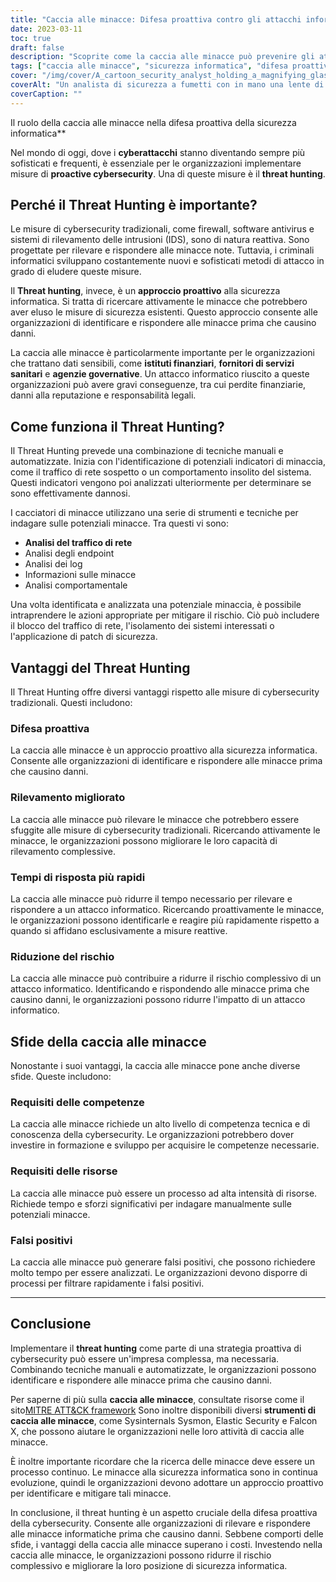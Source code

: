 ```yaml
---
title: "Caccia alle minacce: Difesa proattiva contro gli attacchi informatici"
date: 2023-03-11
toc: true
draft: false
description: "Scoprite come la caccia alle minacce può prevenire gli attacchi informatici e quali sono i vantaggi e le sfide dell'implementazione come misura proattiva di cybersecurity."
tags: ["caccia alle minacce", "sicurezza informatica", "difesa proattiva", "attacchi informatici", "sicurezza della rete", "sicurezza degli endpoint", "analisi dei log", "analisi comportamentale", "intelligence sulle minacce", "indagine manuale", "indagine automatizzata", "riduzione del rischio", "falsi positivi", "requisiti di competenza", "requisiti delle risorse", "tempi di risposta più rapidi", "rilevamento migliorato", "rischio ridotto", "istituzioni finanziarie", "fornitori di servizi sanitari"]
cover: "/img/cover/A_cartoon_security_analyst_holding_a_magnifying_glass.png"
coverAlt: "Un analista di sicurezza a fumetti con in mano una lente di ingrandimento, alla ricerca di minacce informatiche nascoste sullo schermo di un computer."
coverCaption: ""
---
```

 Il ruolo della caccia alle minacce nella difesa proattiva della sicurezza informatica**

Nel mondo di oggi, dove i **cyberattacchi** stanno diventando sempre più sofisticati e frequenti, è essenziale per le organizzazioni implementare misure di **proactive cybersecurity**. Una di queste misure è il **threat hunting**.

## Perché il Threat Hunting è importante?

Le misure di cybersecurity tradizionali, come firewall, software antivirus e sistemi di rilevamento delle intrusioni (IDS), sono di natura reattiva. Sono progettate per rilevare e rispondere alle minacce note. Tuttavia, i criminali informatici sviluppano costantemente nuovi e sofisticati metodi di attacco in grado di eludere queste misure.

Il **Threat hunting**, invece, è un **approccio proattivo** alla sicurezza informatica. Si tratta di ricercare attivamente le minacce che potrebbero aver eluso le misure di sicurezza esistenti. Questo approccio consente alle organizzazioni di identificare e rispondere alle minacce prima che causino danni.

La caccia alle minacce è particolarmente importante per le organizzazioni che trattano dati sensibili, come **istituti finanziari**, **fornitori di servizi sanitari** e **agenzie governative**. Un attacco informatico riuscito a queste organizzazioni può avere gravi conseguenze, tra cui perdite finanziarie, danni alla reputazione e responsabilità legali.

## Come funziona il Threat Hunting?

Il Threat Hunting prevede una combinazione di tecniche manuali e automatizzate. Inizia con l'identificazione di potenziali indicatori di minaccia, come il traffico di rete sospetto o un comportamento insolito del sistema. Questi indicatori vengono poi analizzati ulteriormente per determinare se sono effettivamente dannosi.

I cacciatori di minacce utilizzano una serie di strumenti e tecniche per indagare sulle potenziali minacce. Tra questi vi sono:

- **Analisi del traffico di rete**
- Analisi degli endpoint
- Analisi dei log
- Informazioni sulle minacce
- Analisi comportamentale

Una volta identificata e analizzata una potenziale minaccia, è possibile intraprendere le azioni appropriate per mitigare il rischio. Ciò può includere il blocco del traffico di rete, l'isolamento dei sistemi interessati o l'applicazione di patch di sicurezza.

## Vantaggi del Threat Hunting

Il Threat Hunting offre diversi vantaggi rispetto alle misure di cybersecurity tradizionali. Questi includono:

### Difesa proattiva

La caccia alle minacce è un approccio proattivo alla sicurezza informatica. Consente alle organizzazioni di identificare e rispondere alle minacce prima che causino danni.

### Rilevamento migliorato

La caccia alle minacce può rilevare le minacce che potrebbero essere sfuggite alle misure di cybersecurity tradizionali. Ricercando attivamente le minacce, le organizzazioni possono migliorare le loro capacità di rilevamento complessive.

### Tempi di risposta più rapidi

La caccia alle minacce può ridurre il tempo necessario per rilevare e rispondere a un attacco informatico. Ricercando proattivamente le minacce, le organizzazioni possono identificarle e reagire più rapidamente rispetto a quando si affidano esclusivamente a misure reattive.

### Riduzione del rischio

La caccia alle minacce può contribuire a ridurre il rischio complessivo di un attacco informatico. Identificando e rispondendo alle minacce prima che causino danni, le organizzazioni possono ridurre l'impatto di un attacco informatico.

## Sfide della caccia alle minacce

Nonostante i suoi vantaggi, la caccia alle minacce pone anche diverse sfide. Queste includono:

### Requisiti delle competenze

La caccia alle minacce richiede un alto livello di competenza tecnica e di conoscenza della cybersecurity. Le organizzazioni potrebbero dover investire in formazione e sviluppo per acquisire le competenze necessarie.

### Requisiti delle risorse

La caccia alle minacce può essere un processo ad alta intensità di risorse. Richiede tempo e sforzi significativi per indagare manualmente sulle potenziali minacce.

### Falsi positivi

La caccia alle minacce può generare falsi positivi, che possono richiedere molto tempo per essere analizzati. Le organizzazioni devono disporre di processi per filtrare rapidamente i falsi positivi.

______

## Conclusione

Implementare il **threat hunting** come parte di una strategia proattiva di cybersecurity può essere un'impresa complessa, ma necessaria. Combinando tecniche manuali e automatizzate, le organizzazioni possono identificare e rispondere alle minacce prima che causino danni.

Per saperne di più sulla **caccia alle minacce**, consultate risorse come il sito[MITRE ATT&CK framework](https://attack.mitre.org/) Sono inoltre disponibili diversi **strumenti di caccia alle minacce**, come Sysinternals Sysmon, Elastic Security e Falcon X, che possono aiutare le organizzazioni nelle loro attività di caccia alle minacce.

È inoltre importante ricordare che la ricerca delle minacce deve essere un processo continuo. Le minacce alla sicurezza informatica sono in continua evoluzione, quindi le organizzazioni devono adottare un approccio proattivo per identificare e mitigare tali minacce.

In conclusione, il threat hunting è un aspetto cruciale della difesa proattiva della cybersecurity. Consente alle organizzazioni di rilevare e rispondere alle minacce informatiche prima che causino danni. Sebbene comporti delle sfide, i vantaggi della caccia alle minacce superano i costi. Investendo nella caccia alle minacce, le organizzazioni possono ridurre il rischio complessivo e migliorare la loro posizione di sicurezza informatica.

